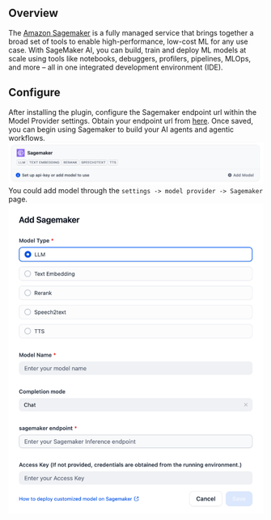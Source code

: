 ## Overview

The [Amazon Sagemaker](https://aws.amazon.com/sagemaker/) is a fully managed service that brings together a broad set of tools to enable high-performance, low-cost ML for any use case. With SageMaker AI, you can build, train and deploy ML models at scale using tools like notebooks, debuggers, profilers, pipelines, MLOps, and more – all in one integrated development environment (IDE).

## Configure

After installing the plugin, configure the Sagemaker endpoint url within the Model Provider settings. Obtain your endpoint url from [here](https://console.aws.amazon.com/console/home?nc2=h_ct&src=header-signin). Once saved, you can begin using Sagemaker to build your AI agents and agentic workflows.
![](./_assets/sagemaker_model.PNG)
You could add model through the `settings -> model provider -> Sagemaker` page.
![](./_assets/sagemaker_config.PNG)
